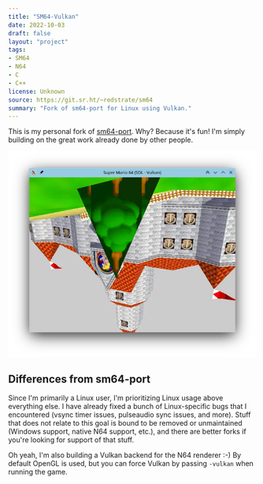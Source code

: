 ```yaml
---
title: "SM64-Vulkan"
date: 2022-10-03
draft: false
layout: "project"
tags:
- SM64
- N64
- C
- C++
license: Unknown
source: https://git.sr.ht/~redstrate/sm64
summary: "Fork of sm64-port for Linux using Vulkan."
---
```


This is my personal fork of [sm64-port](https://github.com/sm64-port/sm64-port). Why? Because it's fun! I'm simply
building on the great work already done by other people.

![Older WIP screenshot without blending support](13090-477b1a5c-8d3e-45e8-a77a-36e866a0c7b0.webp)

## Differences from sm64-port

Since I'm primarily a Linux user, I'm prioritizing Linux usage above everything else. I have already fixed a bunch of
Linux-specific bugs that I encountered (vsync timer issues, pulseaudio sync issues, and more). Stuff that does not
relate to this goal is bound to be removed or unmaintained (Windows support, native N64 support, etc.), and there are
better forks if you're looking for support of that stuff.

Oh yeah, I'm also building a Vulkan backend for the N64 renderer :-) By default OpenGL is used, but you can force Vulkan
by passing `-vulkan` when running the game.
